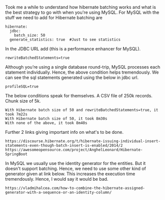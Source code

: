 Took me a while to understand how hibernate batching works and what is the best strategy to go with when you're using MySQL.
For MySQL with the stuff we need to add for Hibernate batching are

```
hibernate:
  jdbc:
    batch_size: 50
  generate_statistics: true  #Just to see statistics
``` 

In the JDBC URL add (this is a performance enhancer for MySQL).

```
rewriteBatchedStatements=true
```

Although you’re using a single database round-trip, MySQL processes each statement individually. Hence, the above condition helps tremendously.
We can see the sql statements generated using the below in jdbc url.

```
profileSQL=true
```

The below conditions speak for themselves. A CSV file of 250k records. Chunk size of 5k.
```
With Hibernate batch size of 50 and rewriteBatchedStatements=true, it took 7m22s
With Hibernate batch size of 50, it took 8m30s
With none of the above, it took 8m40s
```

Further 2 links giving important info on what's to be done.

```
https://discourse.hibernate.org/t/hibernate-issuing-individual-insert-statements-even-though-batch-insert-is-enabled/2014/2
https://awesomeopensource.com/project/AnghelLeonard/Hibernate-SpringBoot
```

In MySQL we usually use the identity generator for the entities. But it doesn't support batching. Hence, we need to use some other kind of generator given at link below.
This increases the execution time tremendously. Hence, I would say it would be bad.

```
https://vladmihalcea.com/how-to-combine-the-hibernate-assigned-generator-with-a-sequence-or-an-identity-column/
```